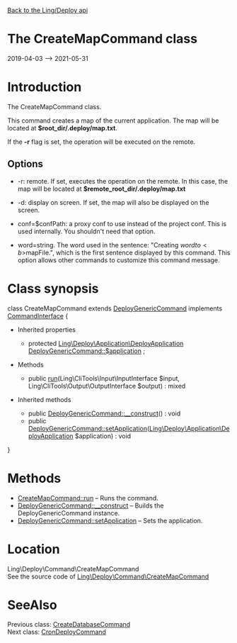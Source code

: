 [Back to the Ling/Deploy api](https://github.com/lingtalfi/Deploy/blob/master/doc/api/Ling/Deploy.md)



The CreateMapCommand class
================
2019-04-03 --> 2021-05-31






Introduction
============

The CreateMapCommand class.

This command creates a map of the current application.
The map will be located at **$root_dir/.deploy/map.txt**.

If the **-r** flag is set, the operation will be executed on the remote.



Options
----------
- -r: remote. If set,  executes the operation on the remote.
     In this case, the map will be located at **$remote_root_dir/.deploy/map.txt**
- -d: display on screen. If set, the map will also be displayed on the screen.

- conf=$confPath: a proxy conf to use instead of the project conf. This is used internally. You shouldn't need that option.

- word=string. The word used in the sentence: "Creating $word to <b>$mapFile</b>.",
             which is the first sentence displayed by this command.
             This option allows other commands to customize this command message.



Class synopsis
==============


class <span class="pl-k">CreateMapCommand</span> extends [DeployGenericCommand](https://github.com/lingtalfi/Deploy/blob/master/doc/api/Ling/Deploy/Command/DeployGenericCommand.md) implements [CommandInterface](https://github.com/lingtalfi/CliTools/blob/master/doc/api/Ling/CliTools/Command/CommandInterface.md) {

- Inherited properties
    - protected [Ling\Deploy\Application\DeployApplication](https://github.com/lingtalfi/Deploy/blob/master/doc/api/Ling/Deploy/Application/DeployApplication.md) [DeployGenericCommand::$application](#property-application) ;

- Methods
    - public [run](https://github.com/lingtalfi/Deploy/blob/master/doc/api/Ling/Deploy/Command/CreateMapCommand/run.md)(Ling\CliTools\Input\InputInterface $input, Ling\CliTools\Output\OutputInterface $output) : mixed

- Inherited methods
    - public [DeployGenericCommand::__construct](https://github.com/lingtalfi/Deploy/blob/master/doc/api/Ling/Deploy/Command/DeployGenericCommand/__construct.md)() : void
    - public [DeployGenericCommand::setApplication](https://github.com/lingtalfi/Deploy/blob/master/doc/api/Ling/Deploy/Command/DeployGenericCommand/setApplication.md)([Ling\Deploy\Application\DeployApplication](https://github.com/lingtalfi/Deploy/blob/master/doc/api/Ling/Deploy/Application/DeployApplication.md) $application) : void

}






Methods
==============

- [CreateMapCommand::run](https://github.com/lingtalfi/Deploy/blob/master/doc/api/Ling/Deploy/Command/CreateMapCommand/run.md) &ndash; Runs the command.
- [DeployGenericCommand::__construct](https://github.com/lingtalfi/Deploy/blob/master/doc/api/Ling/Deploy/Command/DeployGenericCommand/__construct.md) &ndash; Builds the DeployGenericCommand instance.
- [DeployGenericCommand::setApplication](https://github.com/lingtalfi/Deploy/blob/master/doc/api/Ling/Deploy/Command/DeployGenericCommand/setApplication.md) &ndash; Sets the application.





Location
=============
Ling\Deploy\Command\CreateMapCommand<br>
See the source code of [Ling\Deploy\Command\CreateMapCommand](https://github.com/lingtalfi/Deploy/blob/master/Command/CreateMapCommand.php)



SeeAlso
==============
Previous class: [CreateDatabaseCommand](https://github.com/lingtalfi/Deploy/blob/master/doc/api/Ling/Deploy/Command/CreateDatabaseCommand.md)<br>Next class: [CronDeployCommand](https://github.com/lingtalfi/Deploy/blob/master/doc/api/Ling/Deploy/Command/CronDeployCommand.md)<br>
